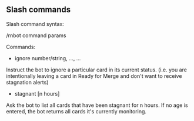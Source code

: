 ## Slash commands

Slash command syntax:

/rnbot command params

Commands:

* ignore number/string, ..., ...

Instruct the bot to ignore a particular card in its current status. (i.e. you are intentionally leaving a card in Ready for Merge and don't want to receive stagnation alerts)

* stagnant [n hours]

Ask the bot to list all cards that have been stagnant for n hours. If no age is entered, the bot returns all cards it's currently monitoring.
